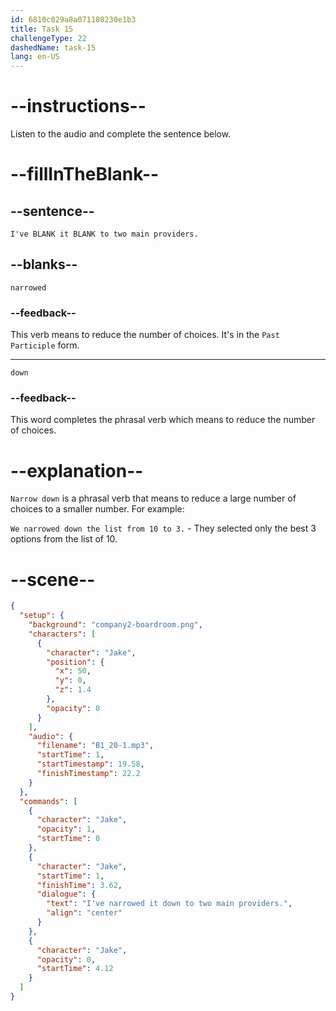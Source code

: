 ```yaml
---
id: 6810c029a8a071180230e1b3
title: Task 15
challengeType: 22
dashedName: task-15
lang: en-US
---
```


<!-- (Audio) Jake: I've narrowed it down to two main providers. -->

# --instructions--

Listen to the audio and complete the sentence below.

# --fillInTheBlank--

## --sentence--

`I've BLANK it BLANK to two main providers.`

## --blanks--

`narrowed`

### --feedback--

This verb means to reduce the number of choices. It's in the `Past Participle` form.

---

`down`

### --feedback--

This word completes the phrasal verb which means to reduce the number of choices.

# --explanation--

`Narrow down` is a phrasal verb that means to reduce a large number of choices to a smaller number. For example:

`We narrowed down the list from 10 to 3.` - They selected only the best 3 options from the list of 10.

# --scene--

```json
{
  "setup": {
    "background": "company2-boardroom.png",
    "characters": [
      {
        "character": "Jake",
        "position": {
          "x": 50,
          "y": 0,
          "z": 1.4
        },
        "opacity": 0
      }
    ],
    "audio": {
      "filename": "B1_20-1.mp3",
      "startTime": 1,
      "startTimestamp": 19.58,
      "finishTimestamp": 22.2
    }
  },
  "commands": [
    {
      "character": "Jake",
      "opacity": 1,
      "startTime": 0
    },
    {
      "character": "Jake",
      "startTime": 1,
      "finishTime": 3.62,
      "dialogue": {
        "text": "I've narrowed it down to two main providers.",
        "align": "center"
      }
    },
    {
      "character": "Jake",
      "opacity": 0,
      "startTime": 4.12
    }
  ]
}
```
